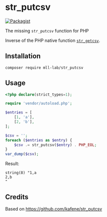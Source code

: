 # str_putcsv

[![Packagist](https://img.shields.io/packagist/v/mll-lab/str_putcsv.svg)](https://packagist.org/packages/mll-lab/str_putcsv)

The missing `str_putcsv` function for PHP

Inverse of the PHP native function [`str_getcsv`](https://www.php.net/manual/function.str-getcsv.php).

## Installation

    composer require mll-lab/str_putcsv

## Usage

```php
<?php declare(strict_types=1);

require 'vendor/autoload.php';

$entries = [
    [1, 'a'],
    [2, 'b'],
];

$csv = '';
foreach ($entries as $entry) {
    $csv .= str_putcsv($entry) . PHP_EOL;
}
var_dump($csv);
```

Result:

```
string(8) "1,a
2,b
"
```

## Credits

Based on https://github.com/kafene/str_putcsv
